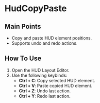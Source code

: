 # HudCopyPaste

## Main Points
- Copy and paste HUD element positions.
- Supports undo and redo actions.

## How To Use
1. Open the HUD Layout Editor.
2. Use the following keybinds:
	- **Ctrl + C**: Copy selected HUD element.
	- **Ctrl + V**: Paste copied HUD element.
	- **Ctrl + Z**: Undo last action.
	- **Ctrl + Y**: Redo last action.


